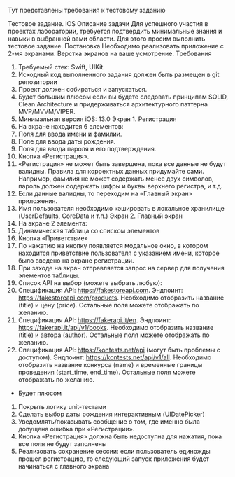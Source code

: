 Тут представлены требования к тестовому заданию

Тестовое задание. iOS
Описание задачи
Для успешного участия в проектах лаборатории, требуется подтвердить минимальные знания и навыки в выбранной вами области. Для этого просим выполнить тестовое задание.
Постановка
Необходимо реализовать приложение с 2-мя экранами. Верстка экранов на ваше усмотрение.
Требования
1. Требуемый стек: Swift, UIKit.
2. Исходный код выполненного задания должен быть размещен в git репозитории
3. Проект должен собираться и запускаться.
4. Будет большим плюсом если вы будете следовать принципам SOLID, Clean Architecture и
придерживаться архитектурного паттерна MVP/MVVM/VIPER.
5. Минимальная версия iOS: 13.0
Экран 1. Регистрация
1. На экране находится 6 элементов:
  1. Поля для ввода имени и фамилии.
  2. Поле для ввода даты рождения.
  3. Поля для ввода пароля и его подтверждения.
  4. Кнопка «Регистрация».
2. «Регистрация» не может быть завершена, пока все данные не будут валидны. Правила для корректных данных придумайте сами. Например, фамилия не может содержать менее двух символов, пароль должен содержать цифры и буквы верхнего регистра, и т.д.
3. Если данные валидны, то переходим на «Главный экран» приложения.
4. Имя пользователя необходимо кэшировать в локальное хранилище (UserDefaults, CoreData и т.п.)
Экран 2. Главный экран
1. На экране 2 элемента:
  1. Динамическая таблица со списком элементов
  2. Кнопка «Приветствие»
2. По нажатию на кнопку появляется модальное окно, в котором находится приветствие пользователя с указанием имени, которое было введено на экране регистрации.
3. При заходе на экран отправляется запрос на сервер для получения элементов таблицы.
4. Список API на выбор (можете выбрать любую):
  1. Спецификация API: https://fakestoreapi.com. Эндпоинт: https://fakestoreapi.com/products. Необходимо отобразить название (title) и цену (price). Остальные     поля можете отображать по желанию.
  2. Спецификация API: https://fakerapi.it/en. Эндпоинт: https://fakerapi.it/api/v1/books. Необходимо отобразить название (title) и автора (author). Остальные поля можете отображать по желанию.
  3. Спецификация API: https://kontests.net/api (могут быть проблемы с доступом). Эндпоинт: https://kontests.net/api/v1/all. Необходимо отобразить название конкурса (name) и временные границы проведения (start_time, end_time). Остальные поля можете отображать по желанию.
      
* Будет плюсом
1. Покрыть логику unit-тестами
2. Сделать выбор даты рождения интерактивным (UIDatePicker)
3. Уведомлять/показывать сообщение о том, где именно была допущена ошибка при «Регистрации».
4. Кнопка «Регистрация» должна быть недоступна для нажатия, пока все поля не будут заполнены
5. Реализовать сохранение сессии: если пользователь единожды прошел регистрацию, то следующий
запуск приложения будет начинаться с главного экрана
